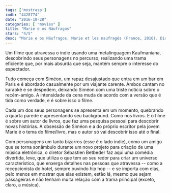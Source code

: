 ```yaml
---
tags: ['mostrasp']
imdb: "4428774"
date: "2016-10-28"
categories: [ "movies" ]
title: "Marie e os Náufragos"
stars: "4/5"
desc: "Marie e os Náufragos. Marie et les naufragés (France, 2016). Dirigido por Sébastien Betbeder. Escrito por Sébastien Betbeder. Com Pierre Rochefort (Siméon Forest), Vimala Pons (Marie Andrieu), Eric Cantona (Antoine), Damien Chapelle (Oscar), André Wilms (Cosmo), Emmanuelle Riva (Suzanne), Wim Willaert (Wim), Didier Sandre (L'éditeur), Kt Gorique (La jeune fille de 'La Jetée')."
---
```

Um filme que atravessa o indie usando uma metalinguagem Kaufmaniana, descobrindo seus personagens no percurso, realizando uma trama eficiente que, por mais absurda que seja, mantém sempre o interesse do espectador.

Tudo começa com Siméon, um rapaz desajustado que entra em um bar em Paris e é abordado casualmente por um viajante carente. Ambos cantam no karaokê e se despedem, deixando Siméon com uma triste notícia sobre o recém-amigo. A intensidade da cena muda de acordo com a versão que é tida como verdade, e é sobre isso o filme.

Cada um dos seus personagens se apresenta em um momento, quebrando a quarta parede e apresentando seu background. Como nos livros. E o filme é sobre um autor de livros, que faz uma pesquisa pessoal para descobrir novas histórias. A obsessão de Siméon e a do próprio escritor pela jovem Marie é o tema do filme/livro, mas o autor só vai descobrir isso até o final.

Com personagens um tanto bizarros (esse é o lado indie), como um amigo que se torna sonâmbulo durante um novo projeto para criação de uma música eletrônica, o diretor Sébastien Betbeder faz aqui uma comédia divertida, leve, que utiliza o que tem ao seu redor para criar um universo característico, que enxerga detalhes nas pessoas que atravessa -- como a recepcionista do hotel, sempre ouvindo hip hop -- e se importa com elas, pelo menos em mostrar que elas existem, estão lá, mesmo que sejam passageiras e não tenham muita relação com a trama principal (exceto, claro, a música).
